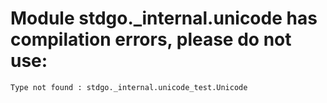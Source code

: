 # Module stdgo._internal.unicode has compilation errors, please do not use:
```
Type not found : stdgo._internal.unicode_test.Unicode

```

